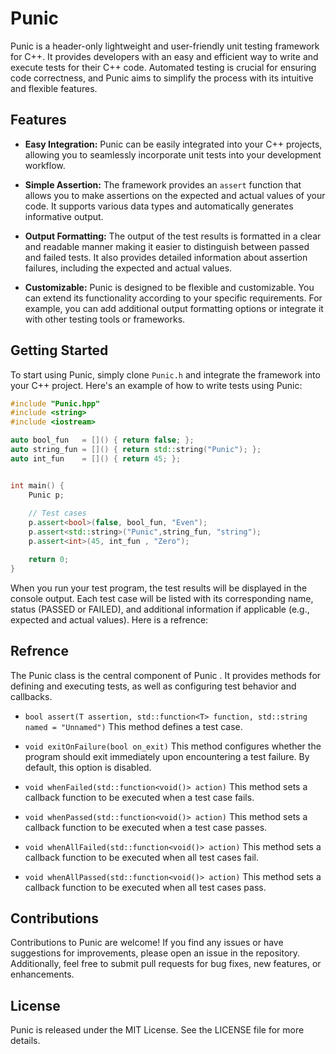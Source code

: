 # Punic

Punic is a header-only lightweight and user-friendly unit testing framework for C++. It provides developers with an easy and efficient way to write and execute tests for their C++ code. Automated testing is crucial for ensuring code correctness, and Punic aims to simplify the process with its intuitive and flexible features.

## Features

- **Easy Integration:** Punic can be easily integrated into your C++ projects, allowing you to seamlessly incorporate unit tests into your development workflow.

- **Simple Assertion:** The framework provides an `assert` function that allows you to make assertions on the expected and actual values of your code. It supports various data types and automatically generates informative output.

- **Output Formatting:** The output of the test results is formatted in a clear and readable manner making it easier to distinguish between passed and failed tests. It also provides detailed information about assertion failures, including the expected and actual values.

- **Customizable:** Punic is designed to be flexible and customizable. You can extend its functionality according to your specific requirements. For example, you can add additional output formatting options or integrate it with other testing tools or frameworks.

## Getting Started

To start using Punic, simply clone `Punic.h` and integrate the framework into your C++ project.
Here's an example of how to write tests using Punic:

```cpp
#include "Punic.hpp"
#include <string>
#include <iostream>

auto bool_fun   = []() { return false; };
auto string_fun = []() { return std::string("Punic"); };
auto int_fun    = []() { return 45; };


int main() {
    Punic p;
    
    // Test cases
    p.assert<bool>(false, bool_fun, "Even");
    p.assert<std::string>("Punic",string_fun, "string");
    p.assert<int>(45, int_fun , "Zero");

    return 0;
}
```

When you run your test program, the test results will be displayed in the console output. Each test case will be listed with its corresponding name, status (PASSED or FAILED), and additional information if applicable (e.g., expected and actual values).
Here is a refrence:

## Refrence

The Punic class is the central component of Punic . It provides methods for defining and executing tests, as well as configuring test behavior and callbacks.

- `bool assert(T assertion, std::function<T> function, std::string named = "Unnamed")`
This method defines a test case. 

- `void exitOnFailure(bool on_exit)`
This method configures whether the program should exit immediately upon encountering a test failure. By default, this option is disabled.

- `void whenFailed(std::function<void()> action)`
This method sets a callback function to be executed when a test case fails.

- `void whenPassed(std::function<void()> action)`
This method sets a callback function to be executed when a test case passes.

- `void whenAllFailed(std::function<void()> action)`
This method sets a callback function to be executed when all test cases fail.

- `void whenAllPassed(std::function<void()> action)`
This method sets a callback function to be executed when all test cases pass.

## Contributions

Contributions to Punic are welcome! If you find any issues or have suggestions for improvements, please open an issue in the repository. Additionally, feel free to submit pull requests for bug fixes, new features, or enhancements.

## License

Punic is released under the MIT License. See the LICENSE file for more details.
